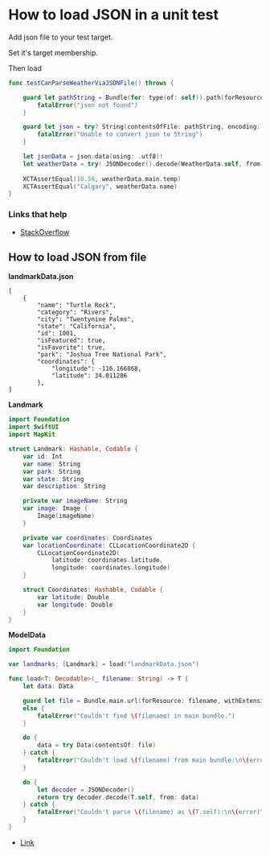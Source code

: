# How to load JSON in a unit test

Add json file to your test target.

Set it's target membership.

Then load

```swift
func testCanParseWeatherViaJSONFile() throws {

    guard let pathString = Bundle(for: type(of: self)).path(forResource: "weather", ofType: "json") else {
        fatalError("json not found")
    }

    guard let json = try? String(contentsOfFile: pathString, encoding: .utf8) else {
        fatalError("Unable to convert json to String")
    }

    let jsonData = json.data(using: .utf8)!
    let weatherData = try! JSONDecoder().decode(WeatherData.self, from: jsonData)
    
    XCTAssertEqual(10.58, weatherData.main.temp)
    XCTAssertEqual("Calgary", weatherData.name)
}
```

### Links that help
- [StackOverflow](https://stackoverflow.com/questions/16571051/how-to-read-in-a-local-json-file-for-testing)

## How to load JSON from file

**landmarkData.json**

```
[
    {
        "name": "Turtle Rock",
        "category": "Rivers",
        "city": "Twentynine Palms",
        "state": "California",
        "id": 1001,
        "isFeatured": true,
        "isFavorite": true,
        "park": "Joshua Tree National Park",
        "coordinates": {
            "longitude": -116.166868,
            "latitude": 34.011286
        },
]
```

**Landmark**

```swift
import Foundation
import SwiftUI
import MapKit

struct Landmark: Hashable, Codable {
    var id: Int
    var name: String
    var park: String
    var state: String
    var description: String

    private var imageName: String
    var image: Image {
        Image(imageName)
    }

    private var coordinates: Coordinates
    var locationCoordinate: CLLocationCoordinate2D {
        CLLocationCoordinate2D(
            latitude: coordinates.latitude,
            longitude: coordinates.longitude)
    }

    struct Coordinates: Hashable, Codable {
        var latitude: Double
        var longitude: Double
    }
}
```

**ModelData**

```swift
import Foundation

var landmarks: [Landmark] = load("landmarkData.json")

func load<T: Decodable>(_ filename: String) -> T {
    let data: Data

    guard let file = Bundle.main.url(forResource: filename, withExtension: nil)
    else {
        fatalError("Couldn't find \(filename) in main bundle.")
    }

    do {
        data = try Data(contentsOf: file)
    } catch {
        fatalError("Couldn't load \(filename) from main bundle:\n\(error)")
    }

    do {
        let decoder = JSONDecoder()
        return try decoder.decode(T.self, from: data)
    } catch {
        fatalError("Couldn't parse \(filename) as \(T.self):\n\(error)")
    }
}
```

- [Link](https://developer.apple.com/tutorials/swiftui/building-lists-and-navigation)
